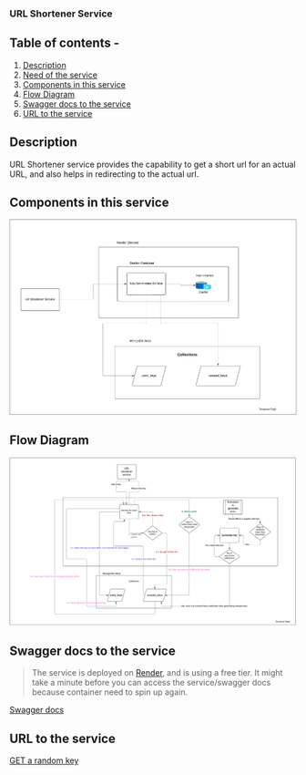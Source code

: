 ### URL Shortener Service
## Table of contents -
1. [Description](#description)
2. [Need of the service](#Need-of-the-service)
3. [Components in this service](#Components-in-this-service)
4. [Flow Diagram](#Flow-Diagram)
5. [Swagger docs to the service](#Swagger-docs-to-the-service)
6. [URL to the service](#URL-to-the-service)

## Description
URL Shortener service provides the capability to get a short url for an actual URL, and also helps in redirecting to the actual url. 

## Components in this service
![component diagram](https://github.com/Tarunpreetsingh16/key-generation-service/blob/develop/documentation/images/component_diagram.jpeg)

## Flow Diagram 
![Flow diagram](https://github.com/Tarunpreetsingh16/key-generation-service/blob/develop/documentation/images/Flow-Diagram.jpeg)

## Swagger docs to the service

> The service is deployed on [Render](https://render.com/), and is using a free tier.
> It might take a minute before you can access the service/swagger docs because container need to spin up again.

[Swagger docs](https://key-generation-service-1.onrender.com/swagger-ui/index.html)

## URL to the service
[GET a random key](https://key-generation-service-1.onrender.com/)

